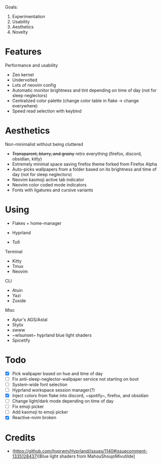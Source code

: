 Goals:
1. Experimentation
1. Usability
1. Aesthetics
1. Novelty

# Features 
Performance and usability
+ Zen kernel
+ Undervolted
+ Lots of neovim config
+ Automatic monitor brightness and tint depending on time of day (not for sleep neglectors)
+ Centralized color palette (change color table in flake -> change everywhere)
+ Speed read selection with keybind

# Aesthetics
Non-minimalist without being cluttered
+ ~~Transparent, blurry, and grainy~~ retro everything (firefox, discord, obsidian, kitty)
+ Extremely minimal space saving firefox theme forked from Firefox Alpha
+ Auto-picks wallpapers from a folder based on its brightness and time of day (not for sleep neglectors)
+ Neovim kaomoji active tab indicator
+ Neovim color coded mode indicators
+ Fonts with ligatures and cursive variants

# Using
+ Flakes + home-manager

+ Hyprland
+ Tofi

Terminal
+ Kitty
+ Tmux
+ Neovim

CLI
+ Atuin
+ Yazi
+ Zoxide

Misc
+ Aylur's AGS/Astal
+ Stylix
+ swww
+ ~wlsunset~ hyprland blue light shaders
+ Spicetify

# Todo
- [x] Pick wallpaper based on hue and time of day
- [ ] Fix anti-sleep-neglector-wallpaper service not starting on boot
- [ ] System-wide font selection
- [ ] Hyprland workspace session manager(?)
- [x] Inject colors from flake into discord, ~spotify~, firefox, and obsidian
- [ ] Change light/dark mode depending on time of day
- [ ] Fix emoji picker
- [ ] Add kaomoji to emoji picker
- [x] Reactive-nvim broken

# Credits
 - (https://github.com/hyprwm/Hyprland/issues/1140#issuecomment-1335128437)[Blue light shaders from MahouShoujoMivutilde]
